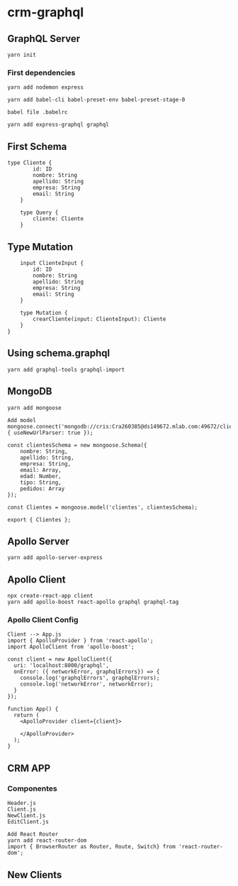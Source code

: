 # crm-graphql
## GraphQL Server
```
yarn init
```
### First dependencies
```
yarn add nodemon express
```
```
yarn add babel-cli babel-preset-env babel-preset-stage-0
```
```
babel file .babelrc
```
```
yarn add express-graphql graphql
```
## First Schema
```
type Cliente {
        id: ID
        nombre: String
        apellido: String
        empresa: String
        email: String
    }

    type Query {
        cliente: Cliente
    }
```

## Type Mutation
```
    input ClienteInput {
        id: ID
        nombre: String
        apellido: String
        empresa: String
        email: String
    }

    type Mutation {
        crearCliente(input: ClienteInput): Cliente
    }
}
```
## Using schema.graphql
```
yarn add graphql-tools graphql-import
```
## MongoDB
```
yarn add mongoose
```
```
Add model
mongoose.connect('mongodb://cris:Cra260385@ds149672.mlab.com:49672/clientes', { useNewUrlParser: true });

const clientesSchema = new mongoose.Schema({
    nombre: String,
    apellido: String,
    empresa: String,
    email: Array,
    edad: Number,
    tipo: String,
    pedidos: Array
});

const Clientes = mongoose.model('clientes', clientesSchema);

export { Clientes };
```
## Apollo Server
```
yarn add apollo-server-express
```
## Apollo Client
```
npx create-react-app client
yarn add apollo-boost react-apollo graphql graphql-tag
```

### Apollo Client Config
```
Client --> App.js
import { ApolloProvider } from 'react-apollo';
import ApolloClient from 'apollo-boost';

const client = new ApolloClient({
  uri: 'localhost:8000/graphql',
  onError: ({ networkError, graphqlErrors}) => {
    console.log('graphqlErrors', graphqlErrors);
    console.log('networkError', networkError);
  }
});

function App() {
  return (
    <ApolloProvider client={client}>

    </ApolloProvider>
  );
}
```

## CRM APP
### Componentes
```
Header.js
Client.js
NewClient.js
EditClient.js
```
```
Add React Router
yarn add react-router-dom
import { BrowserRouter as Router, Route, Switch} from 'react-router-dom';
```
## New Clients

